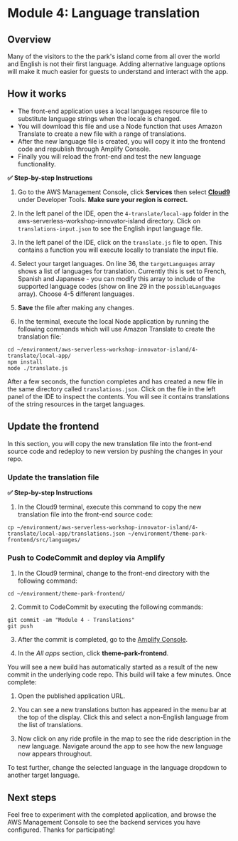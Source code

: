 # Module 4: Language translation

## Overview

Many of the visitors to the the park's island come from all over the world and English is not their first language. Adding alternative language options will make it much easier for guests to understand and interact with the app.

## How it works

* The front-end application uses a local languages resource file to substitute language strings when the locale is changed. 
* You will download this file and use a Node function that uses Amazon Translate to create a new file with a range of translations.
* After the new language file is created, you will copy it into the frontend code and republish through Amplify Console.
* Finally you will reload the front-end and test the new language functionality.

**:white_check_mark: Step-by-step Instructions**

1. Go to the AWS Management Console, click **Services** then select [**Cloud9**](https://console.aws.amazon.com/cloud9) under Developer Tools. **Make sure your region is correct.**
2. In the left panel of the IDE, open the ```4-translate/local-app``` folder in the aws-serverless-workshop-innovator-island directory. Click on ```translations-input.json``` to see the English input language file.
3. In the left panel of the IDE, click on the ```translate.js``` file to open. This contains a function you will execute locally to translate the input file.

4. Select your target languages. On line 36, the ```targetLanguages``` array shows a list of languages for translation. Currently this is set to French, Spanish and Japanese - you can modify this array to include of the supported language codes (show on line 29 in the ```possibleLanguages``` array). Choose 4-5 different languages.
5. **Save** the file after making any changes.
6. In the terminal, execute the local Node application by running the following commands which will use Amazon Translate to create the translation file:`

```
cd ~/environment/aws-serverless-workshop-innovator-island/4-translate/local-app/
npm install 
node ./translate.js
```
After a few seconds, the function completes and has created a new file in the same directory called ```translations.json```. Click on the file in the left panel of the IDE to inspect the contents. You will see it contains translations of the string resources in the target languages.

## Update the frontend

In this section, you will copy the new translation file into the front-end source code and redeploy to new version by pushing the changes in your repo.

### Update the translation file

**:white_check_mark: Step-by-step Instructions**

1. In the Cloud9 terminal, execute this command to copy the new translation file into the front-end source code:

```
cp ~/environment/aws-serverless-workshop-innovator-island/4-translate/local-app/translations.json ~/environment/theme-park-frontend/src/languages/
```
### Push to CodeCommit and deploy via Amplify

1. In the Cloud9 terminal, change to the front-end directory with the following command:
``` 
cd ~/environment/theme-park-frontend/
```
2. Commit to CodeCommit by executing the following commands:
```
git commit -am "Module 4 - Translations"
git push
```
3. After the commit is completed, go to the [Amplify Console](https://us-west-2.console.aws.amazon.com/amplify/).
   
4. In the *All apps* section, click **theme-park-frontend**.

You will see a new build has automatically started as a result of the new commit in the underlying code repo. This build will take a few minutes. Once complete:

1. Open the published application URL.

2. You can see a new translations button has appeared in the menu bar at the top of the display. Click this and select a non-English language from the list of translations. 

3. Now click on any ride profile in the map to see the ride description in the new language. Navigate around the app to see how the new language now appears throughout.

To test further, change the selected language in the language dropdown to another target language.

## Next steps ## 

Feel free to experiment with the completed application, and browse the AWS Management Console to see the backend services you have configured. Thanks for participating!
